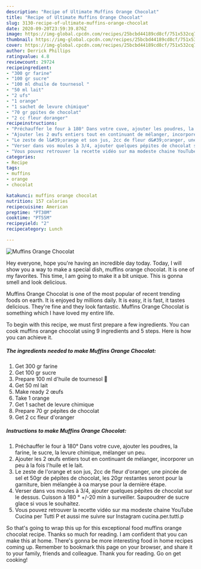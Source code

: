 ```yaml
---
description: "Recipe of Ultimate Muffins Orange Chocolat"
title: "Recipe of Ultimate Muffins Orange Chocolat"
slug: 3130-recipe-of-ultimate-muffins-orange-chocolat
date: 2020-09-20T23:59:39.876Z
image: https://img-global.cpcdn.com/recipes/25bcbd44189cd8cf/751x532cq70/muffins-orange-chocolat-photo-principale-de-la-recette.jpg
thumbnail: https://img-global.cpcdn.com/recipes/25bcbd44189cd8cf/751x532cq70/muffins-orange-chocolat-photo-principale-de-la-recette.jpg
cover: https://img-global.cpcdn.com/recipes/25bcbd44189cd8cf/751x532cq70/muffins-orange-chocolat-photo-principale-de-la-recette.jpg
author: Derrick Phillips
ratingvalue: 4.8
reviewcount: 29724
recipeingredient:
- "300 gr farine"
- "100 gr sucre"
- "100 ml dhuile de tournesol "
- "50 ml lait"
- "2 ufs"
- "1 orange"
- "1 sachet de levure chimique"
- "70 gr ppites de chocolat"
- "2 cc fleur doranger"
recipeinstructions:
- "Préchauffer le four à 180° Dans votre cuve, ajouter les poudres, la farine, le sucre, la levure chimique, mélanger un peu."
- "Ajouter les 2 œufs entiers tout en continuant de mélanger, incorporer un peu à la fois l&#39;huile et le lait."
- "Le zeste de l&#39;orange et son jus, 2cc de fleur d&#39;oranger, une pincée de sel et 50gr de pépites de chocolat, les 20gr restantes seront pour la garniture, bien mélangée à oa maryse pour la dernière étape."
- "Verser dans vos moules à 3/4, ajouter quelques pépites de chocolat sur le dessus. Cuisson à 180 ° +/-20 min à surveiller. Saupoudrer de sucre glace si vous le souhaitez."
- "Vous pouvez retrouver la recette vidéo sur ma modeste chaine YouTube Cucina per Tutti P et aussi me suivre sur Instagram cucina.per.tutti.p"
categories:
- Recipe
tags:
- muffins
- orange
- chocolat

katakunci: muffins orange chocolat 
nutrition: 157 calories
recipecuisine: American
preptime: "PT30M"
cooktime: "PT55M"
recipeyield: "2"
recipecategory: Lunch

---
```



![Muffins Orange Chocolat](https://img-global.cpcdn.com/recipes/25bcbd44189cd8cf/751x532cq70/muffins-orange-chocolat-photo-principale-de-la-recette.jpg)

Hey everyone, hope you're having an incredible day today. Today, I will show you a way to make a special dish, muffins orange chocolat. It is one of my favorites. This time, I am going to make it a bit unique. This is gonna smell and look delicious.



Muffins Orange Chocolat is one of the most popular of recent trending foods on earth. It is enjoyed by millions daily. It is easy, it is fast, it tastes delicious. They're fine and they look fantastic. Muffins Orange Chocolat is something which I have loved my entire life.


To begin with this recipe, we must first prepare a few ingredients. You can cook muffins orange chocolat using 9 ingredients and 5 steps. Here is how you can achieve it.

<!--inarticleads1-->

##### The ingredients needed to make Muffins Orange Chocolat:

1. Get 300 gr farine
1. Get 100 gr sucre
1. Prepare 100 ml d&#39;huile de tournesol 🌻
1. Get 50 ml lait
1. Make ready 2 œufs
1. Take 1 orange
1. Get 1 sachet de levure chimique
1. Prepare 70 gr pépites de chocolat
1. Get 2 cc fleur d&#39;oranger




<!--inarticleads2-->

##### Instructions to make Muffins Orange Chocolat:

1. Préchauffer le four à 180° Dans votre cuve, ajouter les poudres, la farine, le sucre, la levure chimique, mélanger un peu.
1. Ajouter les 2 œufs entiers tout en continuant de mélanger, incorporer un peu à la fois l&#39;huile et le lait.
1. Le zeste de l&#39;orange et son jus, 2cc de fleur d&#39;oranger, une pincée de sel et 50gr de pépites de chocolat, les 20gr restantes seront pour la garniture, bien mélangée à oa maryse pour la dernière étape.
1. Verser dans vos moules à 3/4, ajouter quelques pépites de chocolat sur le dessus. Cuisson à 180 ° +/-20 min à surveiller. Saupoudrer de sucre glace si vous le souhaitez.
1. Vous pouvez retrouver la recette vidéo sur ma modeste chaine YouTube Cucina per Tutti P et aussi me suivre sur Instagram cucina.per.tutti.p




So that's going to wrap this up for this exceptional food muffins orange chocolat recipe. Thanks so much for reading. I am confident that you can make this at home. There's gonna be more interesting food in home recipes coming up. Remember to bookmark this page on your browser, and share it to your family, friends and colleague. Thank you for reading. Go on get cooking!
